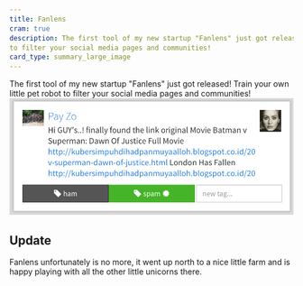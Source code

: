 ```yaml
---
title: Fanlens
cram: true
description: The first tool of my new startup "Fanlens" just got released! Train your own little pet robot
to filter your social media pages and communities! 
card_type: summary_large_image
---
```


The first tool of my new startup "Fanlens" just got released! Train your own little pet robot
to filter your social media pages and communities! 
[<img src="/assets/2016/06/fanlens_screen.png"/>](/assets/2016/06/fanlens_screen.png)

## Update

Fanlens unfortunately is no more, it went up north to a nice little farm and is happy playing with all the other little unicorns there. 
